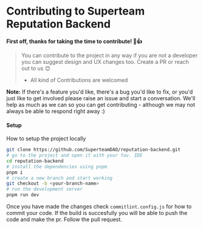 # Contributing to Superteam Reputation Backend

**First off, thanks for taking the time to contribute! :tada::+1:**

> You can contribute to the project in any way if you are not a developer you can suggest design and UX changes too. Create a PR or reach out to us 😊
>
> - All kind of Contributions are welcomed

**Note:** If there's a feature you'd like, there's a bug you'd like to fix, or you'd just like to get involved please raise an issue and start a conversation. We'll help as much as we can so you can get contributing - although we may not always be able to respond right away :)

#### Setup

How to setup the project locally

```bash
git clone https://github.com/SuperteamDAO/reputation-backend.git
# go to the project and open it with your fav. IDE
cd reputation-backend
# install the dependencies using pnpm
pnpm i
# create a new branch and start working
git checkout -b <your-branch-name>
# run the development server
pnpm run dev
```

Once you have made the changes check `commitlint.config.js` for how to commit your code. If the build is succesfully you will be able to push the code and make the pr. Follow the pull request.
